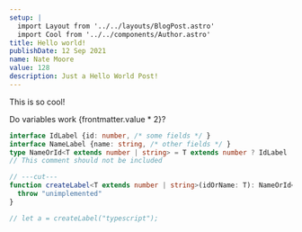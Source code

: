```yaml
---
setup: |
  import Layout from '../../layouts/BlogPost.astro'
  import Cool from '../../components/Author.astro'
title: Hello world!
publishDate: 12 Sep 2021
name: Nate Moore
value: 128
description: Just a Hello World Post!
---
```


<Cool name={frontmatter.name} href="https://twitter.com/n_moore" client:load />

This is so cool!

Do variables work {frontmatter.value * 2}?

```ts twoslash
interface IdLabel {id: number, /* some fields */ }
interface NameLabel {name: string, /* other fields */ }
type NameOrId<T extends number | string> = T extends number ? IdLabel : NameLabel;
// This comment should not be included

// ---cut---
function createLabel<T extends number | string>(idOrName: T): NameOrId<T> {
  throw "unimplemented"
}

// let a = createLabel("typescript");
```
